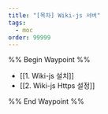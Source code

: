 ```yaml
---
title: "[목차] Wiki-js 서버"
tags:
  - moc
order: 99999
---
```

%% Begin Waypoint %%
- [[1. Wiki-js 설치]]
- [[2. Wiki-js Https 설정]]

%% End Waypoint %%